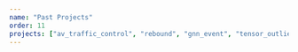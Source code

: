```yaml
---
name: "Past Projects"
order: 11
projects: ["av_traffic_control", "rebound", "gnn_event", "tensor_outlier", "AoT_cleaning", "motor_fault","resilience_gps", "traffic_performance", "its_safety_env", "trafficturk", "traffic_incident_est", "decision_lca", "social_distancing", "rail_eta", "rail_dispatch", "scooter_parking"]
---
```

